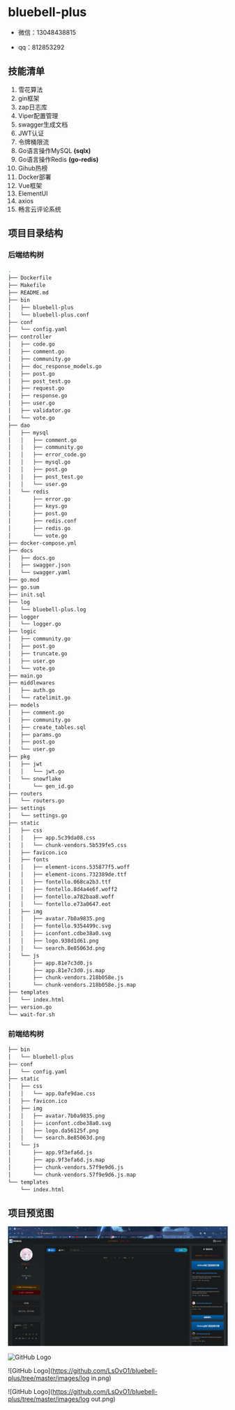 # bluebell-plus

- 微信：13048438815

- qq：812853292

## 技能清单

1. 雪花算法
2. gin框架
3. zap日志库
4. Viper配置管理
5. swagger生成文档
6. JWT认证
7. 令牌桶限流
8. Go语言操作MySQL **(sqlx)**
9. Go语言操作Redis **(go-redis)**
10. Gihub热榜
11. Docker部署
12. Vue框架
13. ElementUI
14. axios 
15. 畅言云评论系统

## 项目目录结构

### 后端结构树

```bash
.
├── Dockerfile
├── Makefile
├── README.md
├── bin
│   ├── bluebell-plus
│   └── bluebell-plus.conf
├── conf
│   └── config.yaml
├── controller
│   ├── code.go
│   ├── comment.go
│   ├── community.go
│   ├── doc_response_models.go
│   ├── post.go
│   ├── post_test.go
│   ├── request.go
│   ├── response.go
│   ├── user.go
│   ├── validator.go
│   └── vote.go
├── dao
│   ├── mysql
│   │   ├── comment.go
│   │   ├── community.go
│   │   ├── error_code.go
│   │   ├── mysql.go
│   │   ├── post.go
│   │   ├── post_test.go
│   │   └── user.go
│   └── redis
│       ├── error.go
│       ├── keys.go
│       ├── post.go
│       ├── redis.conf
│       ├── redis.go
│       └── vote.go
├── docker-compose.yml
├── docs
│   ├── docs.go
│   ├── swagger.json
│   └── swagger.yaml
├── go.mod
├── go.sum
├── init.sql
├── log
│   └── bluebell-plus.log
├── logger
│   └── logger.go
├── logic
│   ├── community.go
│   ├── post.go
│   ├── truncate.go
│   ├── user.go
│   └── vote.go
├── main.go
├── middlewares
│   ├── auth.go
│   └── ratelimit.go
├── models
│   ├── comment.go
│   ├── community.go
│   ├── create_tables.sql
│   ├── params.go
│   ├── post.go
│   └── user.go
├── pkg
│   ├── jwt
│   │   └── jwt.go
│   └── snowflake
│       └── gen_id.go
├── routers
│   └── routers.go
├── settings
│   └── settings.go
├── static
│   ├── css
│   │   ├── app.5c39da08.css
│   │   └── chunk-vendors.5b539fe5.css
│   ├── favicon.ico
│   ├── fonts
│   │   ├── element-icons.535877f5.woff
│   │   ├── element-icons.732389de.ttf
│   │   ├── fontello.068ca2b3.ttf
│   │   ├── fontello.8d4a4e6f.woff2
│   │   ├── fontello.a782baa8.woff
│   │   └── fontello.e73a0647.eot
│   ├── img
│   │   ├── avatar.7b0a9835.png
│   │   ├── fontello.9354499c.svg
│   │   ├── iconfont.cdbe38a0.svg
│   │   ├── logo.938d1d61.png
│   │   └── search.8e85063d.png
│   └── js
│       ├── app.81e7c3d0.js
│       ├── app.81e7c3d0.js.map
│       ├── chunk-vendors.218b058e.js
│       └── chunk-vendors.218b058e.js.map
├── templates
│   └── index.html
├── version.go
└── wait-for.sh
```

### 前端结构树

```bash
├── bin
│   └── bluebell-plus
├── conf
│   └── config.yaml
├── static
│   ├── css
│   │   └── app.0afe9dae.css
│   ├── favicon.ico
│   ├── img
│   │   ├── avatar.7b0a9835.png
│   │   ├── iconfont.cdbe38a0.svg
│   │   ├── logo.da56125f.png
│   │   └── search.8e85063d.png
│   └── js
│       ├── app.9f3efa6d.js
│       ├── app.9f3efa6d.js.map
│       ├── chunk-vendors.57f9e9d6.js
│       └── chunk-vendors.57f9e9d6.js.map
└── templates
    └── index.html
```

## 项目预览图

![示例图片](images/1.png)

![GitHub Logo](https://github.com/LsOvO1/bluebell-plus/tree/master/images/2.png)

![GitHub Logo](https://github.com/LsOvO1/bluebell-plus/tree/master/images/log in.png)

![GitHub Logo](https://github.com/LsOvO1/bluebell-plus/tree/master/images/log out.png)
